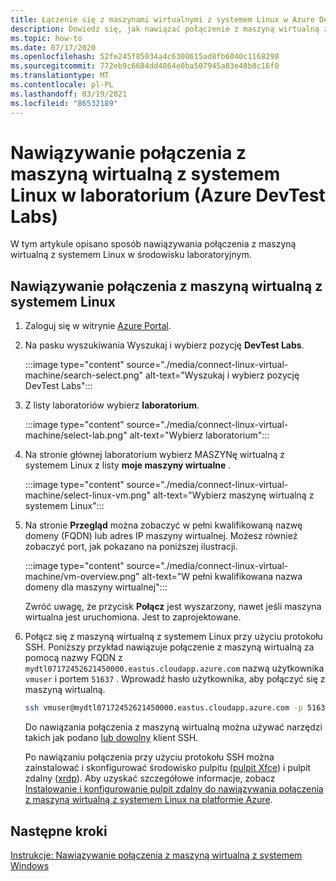 ```yaml
---
title: Łączenie się z maszynami wirtualnymi z systemem Linux w Azure DevTest Labs
description: Dowiedz się, jak nawiązać połączenie z maszyną wirtualną z systemem Linux w środowisku laboratoryjnym (Azure DevTest Labs)
ms.topic: how-to
ms.date: 07/17/2020
ms.openlocfilehash: 52fe245f85034a4c6300615ad8fb6040c1168298
ms.sourcegitcommit: 772eb9c6684dd4864e0ba507945a83e48b8c16f0
ms.translationtype: MT
ms.contentlocale: pl-PL
ms.lasthandoff: 03/19/2021
ms.locfileid: "86532189"
---
```

# <a name="connect-to-a-linux-vm-in-your-lab-azure-devtest-labs"></a>Nawiązywanie połączenia z maszyną wirtualną z systemem Linux w laboratorium (Azure DevTest Labs)
W tym artykule opisano sposób nawiązywania połączenia z maszyną wirtualną z systemem Linux w środowisku laboratoryjnym. 

## <a name="connect-to-a-linux-vm"></a>Nawiązywanie połączenia z maszyną wirtualną z systemem Linux
1. Zaloguj się w witrynie [Azure Portal](https://portal.azure.com).
1. Na pasku wyszukiwania Wyszukaj i wybierz pozycję **DevTest Labs**. 

    :::image type="content" source="./media/connect-linux-virtual-machine/search-select.png" alt-text="Wyszukaj i wybierz pozycję DevTest Labs":::    
1. Z listy laboratoriów wybierz **laboratorium**.

    :::image type="content" source="./media/connect-linux-virtual-machine/select-lab.png" alt-text="Wybierz laboratorium":::            
1. Na stronie głównej laboratorium wybierz MASZYNę wirtualną z systemem Linux z listy **moje maszyny wirtualne** . 

    :::image type="content" source="./media/connect-linux-virtual-machine/select-linux-vm.png" alt-text="Wybierz maszynę wirtualną z systemem Linux":::        
5. Na stronie **Przegląd** można zobaczyć w pełni kwalifikowaną nazwę domeny (FQDN) lub adres IP maszyny wirtualnej. Możesz również zobaczyć port, jak pokazano na poniższej ilustracji.

    :::image type="content" source="./media/connect-linux-virtual-machine/vm-overview.png" alt-text="W pełni kwalifikowana nazwa domeny dla maszyny wirtualnej":::    

    Zwróć uwagę, że przycisk **Połącz** jest wyszarzony, nawet jeśli maszyna wirtualna jest uruchomiona. Jest to zaprojektowane.
6.  Połącz się z maszyną wirtualną z systemem Linux przy użyciu protokołu SSH. Poniższy przykład nawiązuje połączenie z maszyną wirtualną za pomocą nazwy FQDN z `mydtl07172452621450000.eastus.cloudapp.azure.com` nazwą użytkownika `vmuser` i portem `51637` . Wprowadź hasło użytkownika, aby połączyć się z maszyną wirtualną. 

    ```bash
    ssh vmuser@mydtl07172452621450000.eastus.cloudapp.azure.com -p 51637
    ```

    Do nawiązania połączenia z maszyną wirtualną można używać narzędzi takich jak podano [lub dowolny](https://www.putty.org/) klient SSH. 

    Po nawiązaniu połączenia przy użyciu protokołu SSH można zainstalować i skonfigurować środowisko pulpitu ([pulpit Xfce](https://www.xfce.org)) i pulpit zdalny ([xrdp](http://xrdp.org)).  Aby uzyskać szczegółowe informacje, zobacz [Instalowanie i konfigurowanie pulpit zdalny do nawiązywania połączenia z maszyną wirtualną z systemem Linux na platformie Azure](../virtual-machines/linux/use-remote-desktop.md). 

## <a name="next-steps"></a>Następne kroki
[Instrukcje: Nawiązywanie połączenia z maszyną wirtualną z systemem Windows](connect-windows-virtual-machine.md)
